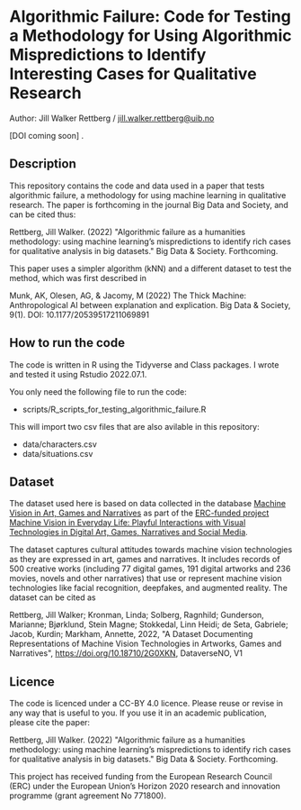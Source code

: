 # Algorithmic Failure: Code for Testing a Methodology for Using Algorithmic Mispredictions to Identify Interesting Cases for Qualitative Research

Author: Jill Walker Rettberg / jill.walker.rettberg@uib.no 

[DOI coming soon]
.

## Description

This repository contains the code and data used in a paper that tests algorithmic failure, a methodology for using machine learning in qualitative research. The paper is forthcoming in the journal Big Data and Society, and can be cited thus:

Rettberg, Jill Walker. (2022) "Algorithmic failure as a humanities methodology: using machine learning’s mispredictions to identify rich cases for qualitative analysis in big datasets." Big Data & Society. Forthcoming.

This paper uses a simpler algorithm (kNN) and a different dataset to test the method, which was first described in
  
Munk, AK, Olesen, AG, & Jacomy, M (2022) The Thick Machine: Anthropological AI between explanation and explication. Big Data & Society, 9(1). DOI: 
10.1177/20539517211069891 

## How to run the code

The code is written in R using the Tidyverse and Class packages. I wrote and tested it using Rstudio 2022.07.1. 

You only need the following file to run the code:
- scripts/R_scripts_for_testing_algorithmic_failure.R

This will import two csv files that are also avilable in this repository:
- data/characters.csv
- data/situations.csv

## Dataset

The dataset used here is based on data collected in the database [Machine Vision in Art, Games and Narratives](https://machine-vision.no) as part of the [ERC-funded project Machine Vision in Everyday Life: Playful Interactions with Visual Technologies in Digital Art, Games, Narratives and Social Media](https://www.uib.no/en/machinevision/).

The dataset captures cultural attitudes towards machine vision technologies as they are expressed in art, games and narratives. It includes records of 500 creative works (including 77 digital games, 191 digital artworks and 236 movies, novels and other narratives) that use or represent machine vision technologies like facial recognition, deepfakes, and augmented reality. The dataset can be cited as 

Rettberg, Jill Walker; Kronman, Linda; Solberg, Ragnhild; Gunderson, Marianne; Bjørklund, Stein Magne; Stokkedal, Linn Heidi; de Seta, Gabriele; Jacob, Kurdin; Markham, Annette, 2022, "A Dataset Documenting Representations of Machine Vision Technologies in Artworks, Games and Narratives", https://doi.org/10.18710/2G0XKN, DataverseNO, V1

## Licence

The code is licenced under a CC-BY 4.0 licence. Please reuse or revise in any way that is useful to you. If you use it in an academic publication, please cite the paper:

Rettberg, Jill Walker. (2022) "Algorithmic failure as a humanities methodology: using machine learning’s mispredictions to identify rich cases for qualitative analysis in big datasets." Big Data & Society. Forthcoming.

This project has received funding from the European Research Council (ERC) under the European Union’s Horizon 2020 research and innovation programme (grant agreement No 771800).